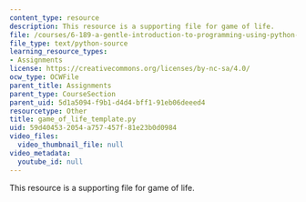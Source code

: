 ```yaml
---
content_type: resource
description: This resource is a supporting file for game of life.
file: /courses/6-189-a-gentle-introduction-to-programming-using-python-january-iap-2011/59d404532054a757457f81e23b0d0984_game_of_life_template.py
file_type: text/python-source
learning_resource_types:
- Assignments
license: https://creativecommons.org/licenses/by-nc-sa/4.0/
ocw_type: OCWFile
parent_title: Assignments
parent_type: CourseSection
parent_uid: 5d1a5094-f9b1-d4d4-bff1-91eb06deeed4
resourcetype: Other
title: game_of_life_template.py
uid: 59d40453-2054-a757-457f-81e23b0d0984
video_files:
  video_thumbnail_file: null
video_metadata:
  youtube_id: null
---
```

This resource is a supporting file for game of life.